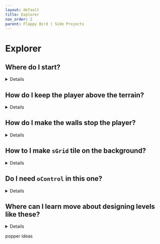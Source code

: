 ```yaml
---
layout: default
title: Explorer
nav_order: 2
parent: Flappy Bird | Side Projects
---
```


# Explorer

## Where do I start?

<details markdown="1">
I'm going to break this one down a little more hierarchically

<details data-summary="Implement player movement" markdown="1">
1. Make sprites ``sPlayer``, ``sGrid``, ``sFlag`` and ``sWall``
1. Make objects ``oPlayer``, ``oFlag``, and ``oWall``
1. Make player move 1 grid space at a time in response to key presses
1. Center view on player
1. Trigger next room when ``oPlayer`` collides with ``oFlag``
1. Make ``oPlayer`` stop when collides with ``oWall``
</details>

<details data-summary="Implement coins" markdown="1">
1. Make sprites ``sCoin``, and object ``oCoin``
1. Increase coin count when ``oPlayer`` and ``oCoin`` collide (and also destroy the coin)
1. Draw the coin count to the GUI
</details>

<details data-summary="Implement lock & key" markdown="1">
1. Make sprites ``sKey1``, ``sKey1Icon``, ``sKey2``, ``sKey2Icon``, ``sLock1``, and ``sLock2``
1. Make objects ``oKey1``, ``oKey2``, ``oLock1``, and ``oLock2``
1. Set booleans whenever ``oPlayer`` collides with any of the keys
1. Make the locks solid, unless the player has the correct key
1. Destroy locks when player collides with them (if we use the solid feature, this should only be possible when the player has the correct key)
1. Draw the key icons for the player
</details>

<details data-summary="Implement terrain & shoes" markdown="1">
1. Make sprites ``sFlippers``, ``sWater``, ``sSkates``, ``sIce``
1. Make objects ``oFlippers``, ``oWater``, ``oSkates``, ``oIce``
1. The reset is essentially the same as with lock & key, except the terrain/shoes don't get destroyed when they're used
</details>

</details>

## How do I keep the player above the terrain?

<details markdown="1">
The order that objects are drawn is determined by the room layers. In my case I put the player on it's own layer above all the other objects to make sure it was never behind anything

Sometimes you get lucky, and it shows up above everything anyway, but using layers is probably a good habit anyway
</details>

## How do I make the walls stop the player?

<details markdown="1">

This is actually kind of tricky. I haven't gone over it in the course, but I did touch on it in the Jumper FAQ. I'll rehash it here

The easiest way to do add walls and leverage the ``solid`` property. When you mark an object as ``solid``, that means that other objects can't overlap when they collide with it. Emphasis on the *when they collide*! So if we create an ``oWall`` object which we put along the edges of the screen, and we don't want the player to stop when it hits it, we need to mark ``oWall`` as ``solid`` AND make a collision event in ``oPlayer``. The collision event doesn't need to have any code, but the event still needs to exist (it's weird, I know)

I'm not a big fan of this method, it feels really weird. We'll go over better approaches for the next game
</details>

## How to I make ``sGrid`` tile on the background?

<details markdown="1">
I just set ``sGrid`` as the background sprite in the background layer

If you do that and check the boxes for "Horizontal Tile" as well as "Vertical Tile" you should be golden
</details>

## Do I need ``oControl`` in this one?

<details markdown="1">
In Flappy Bird we used ``oControl`` to manage variables that were persistent across the levels. In this case I want the coins to be persistent, but not the item flags (players will need to rediscover the items for every puzzle)

So I do recommend using ``oControl`` for the coins, but not for the item flags

As a result I ended up with Draw GUI events in both ``oControl`` and ``oPlayer`` so I just needed to be careful that the coin text and the flag icons didn't overlap
</details>

## Where can I learn move about designing levels like these?

<details markdown="1">

This idea was inspired by Chip's Challenge (it was nostalgic for me, not sure how many people share this). I featured some of the easier mechanics here, but there's a lot more to choose from it you want a challenge 😉😉

<iframe width="560" height="315" src="https://www.youtube.com/embed/pcdMh1M7QLI" title="YouTube video player" frameborder="0" allow="accelerometer; autoplay; clipboard-write; encrypted-media; gyroscope; picture-in-picture" allowfullscreen></iframe>

Also, in Mark Brown's videos analyzing the Zelda games, he came up with a diagraming method to communicate the lock/key flow in Zelda. You can actually break our levels into those same diagrams, so it could be a good thing to try

<iframe width="560" height="315" src="https://www.youtube.com/embed/fqKGl6exyyY" title="YouTube video player" frameborder="0" allow="accelerometer; autoplay; clipboard-write; encrypted-media; gyroscope; picture-in-picture" allowfullscreen></iframe>

</details>



popper ideas
